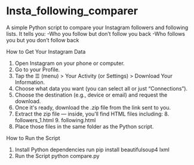 # Insta_following_comparer
A simple Python script to compare your Instagram followers and following lists. It tells you:
-Who you follow but don’t follow you back
-Who follows you but you don’t follow back

How to Get Your Instagram Data
1. Open Instagram on your phone or computer.
2. Go to your Profile.
3. Tap the ☰ (menu) > Your Activity (or Settings) > Download Your Information.
4. Choose what data you want (you can select all or just “Connections”).
5. Choose the destination (e.g., device or email) and request the download.
6. Once it's ready, download the .zip file from the link sent to you.
7. Extract the zip file — inside, you’ll find HTML files including:
    8.   followers_1.html
    9.   following.html
10. Place those files in the same folder as the Python script.

How to Run the Script
1. Install Python dependencies
  run pip install beautifulsoup4 lxml
2. Run the Script
   python compare.py
